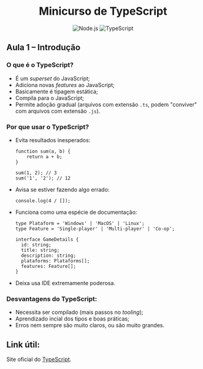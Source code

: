 <h1 align="center">
  Minicurso de TypeScript
</h1>

<p align="center">
  <img src="https://img.shields.io/badge/Node.js-339933?style=for-the-badge&logo=nodedotjs&logoColor=white" alt="Node.js">
  <img src="https://img.shields.io/badge/TypeScript-007ACC?style=for-the-badge&logo=typescript&logoColor=white" alt="TypeScript">
</p>

## Aula 1 – Introdução

### O que é o TypeScript?
- É um *superset* do JavaScript;
- Adiciona novas *features* ao JavaScript;
- Basicamente é tipagem estática;
- Compila para o JavaScript;
- Permite adoção gradual (arquivos com extensão `.ts`, podem "conviver" com arquivos com extensão `.js`).

### Por que usar o TypeScript?
- Evita resultados inesperados:
  ```{typescript}
  function sum(a, b) {
      return a + b;
  }

  sum(1, 2); // 3
  sum('1', '2'); // 12
  ```
- Avisa se estiver fazendo algo errado:
  ```{typescript}
  console.log(4 / []);
  ```
- Funciona como uma espécie de documentação:
  ```{typescript}
  type Plataform = 'Windows' | 'MacOS' | 'Linux';
  type Feature = 'Single-player' | 'Multi-player' | 'Co-op';
  
  interface GameDetails {
    id: string;
    title: string;
    description: string;
    plataforms: Plataforms[];
    features: Feature[];
  }
  ```
- Deixa usa IDE extremamente poderosa.

### Desvantagens do TypeScript:
- Necessita ser compilado (mais passos no *tooling*);
- Aprendizado incial dos tipos e boas práticas;
- Erros nem sempre são muito claros, ou são muito grandes.

## Link útil:
Site oficial do [TypeScript](https://www.typescriptlang.org/).

